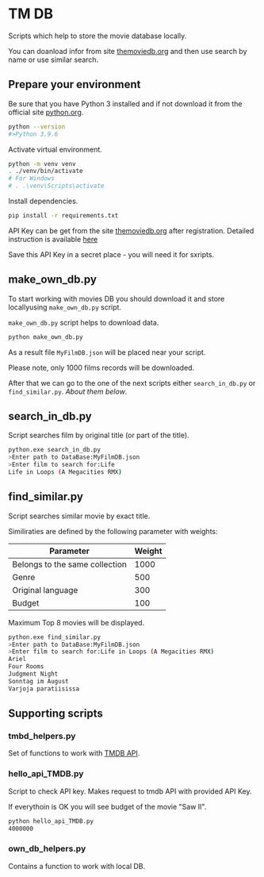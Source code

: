 # TM DB

Scripts which help to store the movie database locally.

You can doanload infor from site [themoviedb.org](https://www.themoviedb.org/) and then use search by name or use similar search.

## Prepare your environment

Be sure that you have Python 3 installed and if not download it from the official site [python.org](https://python.org).

```bash
python --version
#>Python 3.9.6
```

Activate virtual environment.

```bash
python -m venv venv
. ./venv/bin/activate
# For Windows
# . .\venv\Scripts\activate
```

Install dependencies.

```bash
pip install -r requirements.txt
```

API Key can be get from the site [themoviedb.org](https://www.themoviedb.org/) after registration.
Detailed instruction is available [here](https://developers.themoviedb.org/3/getting-started/introduction)

Save this API Key in a secret place - you will need it for sxripts.

## make_own_db.py

To start working with movies DB you should download it and store locallyusing `make_own_db.py` script.

`make_own_db.py` script helps to download data.

```bash
python make_own_db.py
```

As a result file `MyFilmDB.json` will be placed near your script.

Please note, only 1000 films records will be downloaded.

After that we can go to the one of the next scripts either `search_in_db.py` or `find_similar.py`. _About them below_.

## search_in_db.py

Script searches film by original title (or part of the title).

```bash
python.exe search_in_db.py
>Enter path to DataBase:MyFilmDB.json
>Enter film to search for:Life
Life in Loops (A Megacities RMX)
```

## find_similar.py

Script searches similar movie by exact title.

Similiraties are defined by the following parameter with weights:

|Parameter|Weight|
|-|-|
|Belongs to the same collection|1000|
|Genre|500|
|Original language|300|
|Budget|100|

Maximum Top 8 movies will be displayed.

```bash
python.exe find_similar.py
>Enter path to DataBase:MyFilmDB.json
>Enter film to search for:Life in Loops (A Megacities RMX)
Ariel
Four Rooms
Judgment Night
Sonntag im August
Varjoja paratiisissa
```

## Supporting scripts

### tmbd_helpers.py

Set of functions to work with [TMDB API](https://api.themoviedb.org).

### hello_api_TMDB.py

Script to check API key. Makes request to tmdb API with provided API Key.

If everythoin is OK you will see budget of the movie "Saw II".

```bash
python hello_api_TMDB.py
4000000
```

### own_db_helpers.py

Contains a function to work with local DB.
